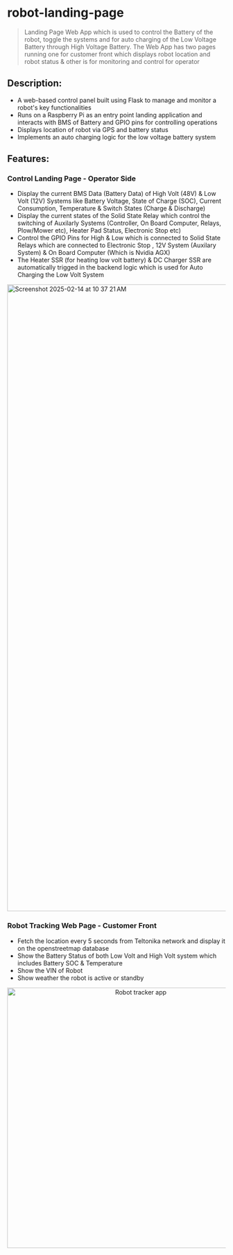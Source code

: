 # robot-landing-page
> Landing Page Web App which is used to control the Battery of the robot, toggle the systems and for auto charging of the Low Voltage Battery through High Voltage Battery.
> The Web App has two pages running one for customer front which displays robot location and robot status & other is for monitoring and control for operator

## Description:
- A web-based control panel built using Flask to manage and monitor a robot's key functionalities
- Runs on a Raspberry Pi as an entry point landing application and interacts with BMS of Battery and GPIO pins for controlling operations
- Displays location of robot via GPS and battery status
- Implements an auto charging logic for the low voltage battery system

## Features:
### Control Landing Page - Operator Side
- Display the current BMS Data (Battery Data) of High Volt (48V) & Low Volt (12V) Systems like Battery Voltage, State of Charge (SOC), Current Consumption, Temperature & Switch States (Charge & Discharge)
- Display the current states of the Solid State Relay which control the switching of Auxilarly Systems (Controller, On Board Computer, Relays, Plow/Mower etc), Heater Pad Status, Electronic Stop etc)
- Control the GPIO Pins for High & Low which is connected to Solid State Relays which are connected to Electronic Stop , 12V System (Auxilary System) & On Board Computer (Which is Nvidia AGX)
- The Heater SSR (for heating low volt battery) & DC Charger SSR are automatically trigged in the backend logic which is used for Auto Charging the Low Volt System

<img width="1444" alt="Screenshot 2025-02-14 at 10 37 21 AM" src="https://github.com/user-attachments/assets/191b06db-235a-49a5-b9f4-e77a21903d99" />



### Robot Tracking Web Page - Customer Front
- Fetch the location every 5 seconds from Teltonika network and display it on the openstreetmap database
- Show the Battery Status of both Low Volt and High Volt system which includes Battery SOC & Temperature
- Show the VIN of Robot
- Show weather the robot is active or standby

<p align="center">
  <img src="https://github.com/user-attachments/assets/06a4bd0b-3bc2-4504-8f77-89f9236f782f" alt="Robot tracker app" width=auto   height="600"/>
</p>



